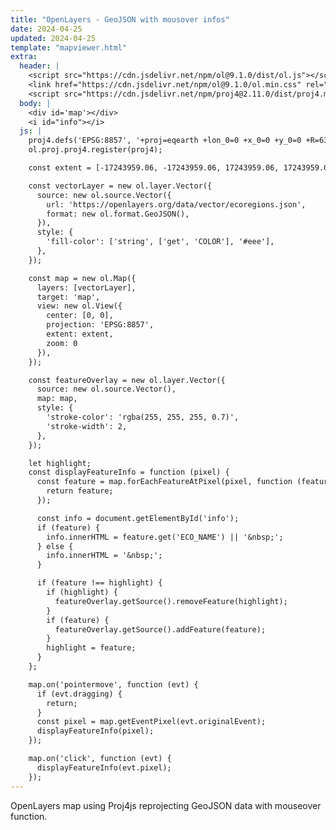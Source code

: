 ```yaml
---
title: "OpenLayers - GeoJSON with mousover infos"
date: 2024-04-25
updated: 2024-04-25
template: "mapviewer.html"
extra:
  header: |
    <script src="https://cdn.jsdelivr.net/npm/ol@9.1.0/dist/ol.js"></script>
    <link href="https://cdn.jsdelivr.net/npm/ol@9.1.0/ol.min.css" rel="stylesheet">
    <script src="https://cdn.jsdelivr.net/npm/proj4@2.11.0/dist/proj4.min.js"></script>
  body: |
    <div id='map'></div>
    <i id="info"></i>
  js: |
    proj4.defs('EPSG:8857', '+proj=eqearth +lon_0=0 +x_0=0 +y_0=0 +R=6371008.7714 +units=m +no_defs +type=crs');
    ol.proj.proj4.register(proj4);

    const extent = [-17243959.06, -17243959.06, 17243959.06, 17243959.06];

    const vectorLayer = new ol.layer.Vector({
      source: new ol.source.Vector({
        url: 'https://openlayers.org/data/vector/ecoregions.json',
        format: new ol.format.GeoJSON(),
      }),
      style: {
        'fill-color': ['string', ['get', 'COLOR'], '#eee'],
      },
    });

    const map = new ol.Map({
      layers: [vectorLayer],
      target: 'map',
      view: new ol.View({
        center: [0, 0],
        projection: 'EPSG:8857',
        extent: extent,
        zoom: 0
      }),
    });

    const featureOverlay = new ol.layer.Vector({
      source: new ol.source.Vector(),
      map: map,
      style: {
        'stroke-color': 'rgba(255, 255, 255, 0.7)',
        'stroke-width': 2,
      },
    });

    let highlight;
    const displayFeatureInfo = function (pixel) {
      const feature = map.forEachFeatureAtPixel(pixel, function (feature) {
        return feature;
      });

      const info = document.getElementById('info');
      if (feature) {
        info.innerHTML = feature.get('ECO_NAME') || '&nbsp;';
      } else {
        info.innerHTML = '&nbsp;';
      }

      if (feature !== highlight) {
        if (highlight) {
          featureOverlay.getSource().removeFeature(highlight);
        }
        if (feature) {
          featureOverlay.getSource().addFeature(feature);
        }
        highlight = feature;
      }
    };

    map.on('pointermove', function (evt) {
      if (evt.dragging) {
        return;
      }
      const pixel = map.getEventPixel(evt.originalEvent);
      displayFeatureInfo(pixel);
    });

    map.on('click', function (evt) {
      displayFeatureInfo(evt.pixel);
    });
---
```


OpenLayers map using Proj4js reprojecting GeoJSON data with mouseover function.
